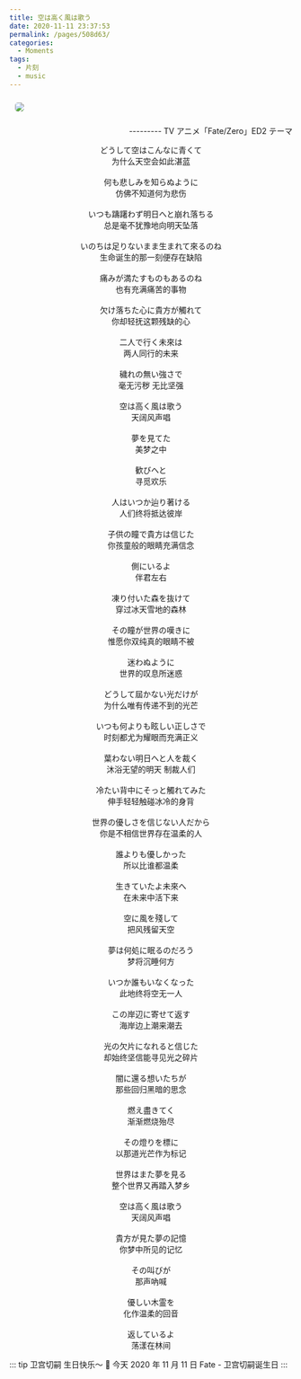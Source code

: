```yaml
---
title: 空は高く風は歌う
date: 2020-11-11 23:37:53
permalink: /pages/508d63/
categories:
  - Moments
tags:
  - 片刻
  - music
---
```


<img src="https://cdn.jsdelivr.net/gh/xiaojun996/CDN/images/anime/fate-zero/5F5FD193-354B-4C61-A55A-92784589300F_1_105_c.jpeg" style="margin: 10px; border-radius: 5px;" />

<p align="right"> --------- TV アニメ「Fate/Zero」ED2 テーマ</p>

<!-- more -->

<center>どうして空はこんなに青くて</center>
<center>为什么天空会如此湛蓝</center>
</br>
<center>何も悲しみを知らぬように</center>
<center>仿佛不知道何为悲伤</center>
</br>
<center>いつも躊躇わず明日へと崩れ落ちる</center>
<center>总是毫不犹豫地向明天坠落</center>
</br>
<center>いのちは足りないまま生まれて來るのね</center>
<center>生命诞生的那一刻便存在缺陷</center>
</br>
<center>痛みが満たすものもあるのね</center>
<center>也有充满痛苦的事物</center>
</br>
<center>欠け落ちた心に貴方が觸れて</center>
<center>你却轻抚这颗残缺的心</center>
</br>
<center>二人で行く未來は</center>
<center>两人同行的未来</center>
</br>
<center>穢れの無い強さで</center>
<center>毫无污秽 无比坚强</center>
</br>
<center>空は高く風は歌う</center>
<center>天阔风声唱</center>
</br>
<center>夢を見てた</center>
<center>美梦之中</center>
</br>
<center>歓びへと</center>
<center>寻觅欢乐</center>
</br>
<center>人はいつか辿り著ける</center>
<center>人们终将抵达彼岸</center>
</br>
<center>子供の瞳で貴方は信じた</center>
<center>你孩童般的眼睛充满信念</center>
</br>
<center>側にいるよ</center>
<center>伴君左右</center>
</br>
<center>凍り付いた森を抜けて</center>
<center>穿过冰天雪地的森林</center>
</br>
<center>その瞳が世界の嘆きに</center>
<center>惟愿你双纯真的眼睛不被</center>
</br>
<center>迷わぬように</center>
<center>世界的叹息所迷惑</center>
</br>
<center>どうして屆かない光だけが</center>
<center>为什么唯有传递不到的光芒</center>
</br>
<center>いつも何よりも眩しい正しさで</center>
<center>时刻都尤为耀眼而充满正义</center>
</br>
<center>葉わない明日へと人を裁く</center>
<center>沐浴无望的明天 制裁人们</center>
</br>
<center>冷たい背中にそっと觸れてみた</center>
<center>伸手轻轻触碰冰冷的身背</center>
</br>
<center>世界の優しさを信じない人だから</center>
<center>你是不相信世界存在温柔的人</center>
</br>
<center>誰よりも優しかった</center>
<center>所以比谁都温柔</center>
</br>
<center>生きていたよ未來へ</center>
<center>在未来中活下来</center>
</br>
<center>空に風を殘して</center>
<center>把风残留天空</center>
</br>
<center>夢は何処に眠るのだろう</center>
<center>梦将沉睡何方</center>
</br>
<center>いつか誰もいなくなった</center>
<center>此地终将空无一人</center>
</br>
<center>この岸辺に寄せて返す</center>
<center>海岸边上潮来潮去</center>
</br>
<center>光の欠片になれると信じた</center>
<center>却始终坚信能寻见光之碎片</center>
</br>
<center>闇に還る想いたちが</center>
<center>那些回归黑暗的思念</center>
</br>
<center>燃え盡きてく</center>
<center>渐渐燃烧殆尽</center>
</br>
<center>その燈りを標に</center>
<center>以那道光芒作为标记</center>
</br>
<center>世界はまた夢を見る</center>
<center>整个世界又再踏入梦乡</center>
</br>
<center>空は高く風は歌う</center>
<center>天阔风声唱</center>
</br>
<center>貴方が見た夢の記憶</center>
<center>你梦中所见的记忆</center>
</br>
<center>その叫びが</center>
<center>那声吶喊</center>
</br>
<center>優しい木霊を</center>
<center>化作温柔的回音</center>
</br>
<center>返しているよ</center>
<center>荡漾在林间</center>

::: tip 卫宫切嗣 生日快乐～ 🎉
今天 2020 年 11 月 11 日 Fate - 卫宫切嗣诞生日
:::

<DynamicImportPhotoSwipe 
  :items="[{src: 'https://cdn.jsdelivr.net/gh/xiaojun996/CDN/images/anime/fate-zero/B6C9C750-AADA-48D9-83B1-2C8CC7DADE6F_1_105_c.jpeg',thumbnail: 'https://cdn.jsdelivr.net/gh/xiaojun996/CDN/images/anime/fate-zero/B6C9C750-AADA-48D9-83B1-2C8CC7DADE6F_1_105_c.jpeg',w: 860,h: 483},
           {src: 'https://cdn.jsdelivr.net/gh/xiaojun996/CDN/images/anime/fate-zero/353CB53A-40FE-4BDE-BB3D-A986A1CCCA05_1_105_c.jpeg',thumbnail: 'https://cdn.jsdelivr.net/gh/xiaojun996/CDN/images/anime/fate-zero/353CB53A-40FE-4BDE-BB3D-A986A1CCCA05_1_105_c.jpeg',w: 860,h: 483}]"
/>
